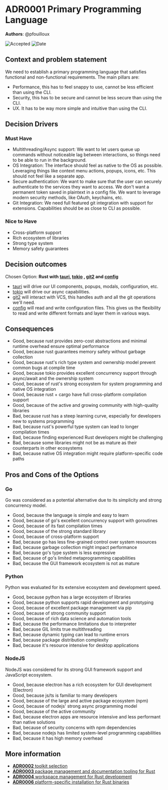 # **ADR0001** Primary Programming Language

**Authors**: @pfouilloux

![Accepted](https://img.shields.io/badge/status-accepted-success) ![Date](https://img.shields.io/badge/Date-20_Dec_2024-lightblue)

## Context and problem statement

We need to establish a primary programming language that satisfies functional and non-functional requirements.
The main pillars are:

* Performance, this has to feel snappy to use, cannot be less efficient than using the CLI.
* Security, this has to be secure and cannot be less secure than using the CLI.
* UX. It has to be way more simple and intuitive than using the CLI.

## Decision Drivers

### Must Have

* Multithreading/Async support: We want to let users queue up commands without noticeable lag between interactions, so things need to be able to run in the background.
* OS Integration: The interface should feel as native to the OS as possible. Leveraging things like context menu actions, popups, icons, etc. This should not feel like a separate app.
* Secure authentication: We want to make sure that the user can securely authenticate to the services they want to access. We don't want a permanent token saved in plaintext in a config file.
   We want to leverage modern security methods, like OAuth, keychains, etc.
* Git Integration: We need full featured git integration with support for extensions. Capabilities should be as close to CLI as possible.

### Nice to Have

* Cross-platform support
* Rich ecosystem of libraries
* Strong type system
* Memory safety guarantees

## Decision outcomes

Chosen Option: **Rust with [tauri](https://tauri.app/), [tokio](https://tokio.rs/) , [git2](https://github.com/libgit2/libgit2) and [config](https://github.com/rust-lang/config)**

* [tauri](https://tauri.app/) will drive our UI components, popups, modals, configuration, etc.
* [tokio](https://tokio.rs/) will drive our async capabilities.
* [git2](https://docs.rs/git2/latest/git2/) will interact with VCS, this handles auth and all the git operations we'll need.
* [config](https://crates.io/crates/config) will read and write configuration files. This gives us the flexibility to read and write different formats and layer them in various ways.

## Consequences

* Good, because rust provides zero-cost abstractions and minimal runtime overhead ensure optimal performance
* Good, because rust guarantees memory safety without garbage collection
* Good, because rust's rich type system and ownership model prevent common bugs at compile time
* Good, because tokio provides excellent concurrency support through async/await and the ownership system
* Good, because of rust's strong ecosystem for system programming and native OS integration
* Good, because rust + cargo have full cross-platform compilation support
* Good, because of the active and growing community with high-quality libraries
* Bad, because rust has a steep learning curve, especially for developers new to systems programming
* Bad, because rust's powerful type system can lead to longer compilation times
* Bad, because finding experienced Rust developers might be challenging
* Bad, because some libraries might not be as mature as their counterparts in other ecosystems
* Bad, because native OS integration might require platform-specific code paths

## Pros and Cons of the Options

### Go

Go was considered as a potential alternative due to its simplicity and strong concurrency model.

* Good, because the language is simple and easy to learn
* Good, because of go's excellent concurrency support with goroutines
* Good, because of its fast compilation times
* Good, because of the strong standard library
* Good, because of cross-platform support
* Bad, because go has less fine-grained control over system resources
* Bad, because garbage collection might impact performance
* Bad, because go's type system is less expressive
* Bad, because of go's limited metaprogramming capabilities
* Bad, because the GUI framework ecosystem is not as mature

### Python

Python was evaluated for its extensive ecosystem and development speed.

* Good, because python has a large ecosystem of libraries
* Good, because python supports rapid development and prototyping
* Good, because of excellent package management via pip
* Good, because of strong community support
* Good, because of rich data science and automation tools
* Bad, because the performance limitations due to interpreter
* Bad, because GIL limits true multithreading
* Bad, because dynamic typing can lead to runtime errors
* Bad, because package distribution complexity
* Bad, because it's resource intensive for desktop applications

### NodeJS

NodeJS was considered for its strong GUI framework support and JavaScript ecosystem.

* Good, because electron has a rich ecosystem for GUI development (Electron)
* Good, because js/ts is familiar to many developers
* Good, because of the large and active package ecosystem (npm)
* Good, because of nodejs' strong async programming model
* Good, because of the active community
* Bad, because electron apps are resource intensive and less performant than native solutions
* Bad, because of security concerns with npm dependencies
* Bad, because nodejs has limited system-level programming capabilities
* Bad, because it has high memory overhead

## More information

* [**ADR0002** toolkit selection](ADR0002-toolkit.md)
* [**ADR0003** package management and documentation tooling for Rust](ADR0003-package-management-and-documentation.md)
* [**ADR0004** workspace management for Rust development](ADR0004-workspace-management.md)
* [**ADR0006** platform-specific installation for Rust binaries](ADR0006-installers.md)
